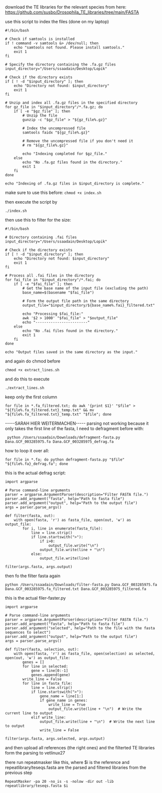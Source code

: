 download the TE libraries for the relevant species from here:
https://github.com/susbo/Drosophila_TE_libraries/tree/main/FASTA

use this script to index the files (done on my laptop)
```
#!/bin/bash

# Check if samtools is installed
if ! command -v samtools &> /dev/null; then
    echo "samtools not found. Please install samtools."
    exit 1
fi

# Specify the directory containing the .fa.gz files
input_directory="/Users/ssaadain/Desktop/Lopik"

# Check if the directory exists
if [ ! -d "$input_directory" ]; then
    echo "Directory not found: $input_directory"
    exit 1
fi

# Unzip and index all .fa.gz files in the specified directory
for gz_file in "$input_directory"/*.fa.gz; do
    if [ -e "$gz_file" ]; then
        # Unzip the file
        gunzip -c "$gz_file" > "${gz_file%.gz}"

        # Index the uncompressed file
        samtools faidx "${gz_file%.gz}"

        # Remove the uncompressed file if you don't need it
        # rm "${gz_file%.gz}"

        echo "Indexing completed for $gz_file."
    else
        echo "No .fa.gz files found in the directory."
        exit 1
    fi
done

echo "Indexing of .fa.gz files in $input_directory is complete."

```

make sure to use this before:
```chmod +x index.sh```

then execute the script by
```
./index.sh
```


then use this to filter for the size:

```
#!/bin/bash

# Directory containing .fai files
input_directory="/Users/ssaadain/Desktop/Lopik"

# Check if the directory exists
if [ ! -d "$input_directory" ]; then
    echo "Directory not found: $input_directory"
    exit 1
fi

# Process all .fai files in the directory
for fai_file in "$input_directory"/*.fai; do
    if [ -e "$fai_file" ]; then
        # Get the base name of the input file (excluding the path)
        base_name=$(basename "$fai_file")
        
        # Form the output file path in the same directory
        output_file="$input_directory/${base_name%.fai}_filtered.txt"
        
        echo "Processing $fai_file:"
        awk '$2 > 1000' "$fai_file" > "$output_file"
        echo "------------------------"
    else
        echo "No .fai files found in the directory."
        exit 1
    fi
done

echo "Output files saved in the same directory as the input."

````

and again do chmod before
```
chmod +x extract_lines.sh
```

and do this to execute
```
./extract_lines.sh
```

keep only the first column
```
for file in *.fa_filtered.txt; do awk '{print $1}' "$file" > "${file%.fa_filtered.txt}_temp.txt" && mv "${file%.fa_filtered.txt}_temp.txt" "$file"; done
```
-----SARAH HIER WEITERMACHEN-----
parsing not working because it only takes the first line of the fasta, I need to defragment before with:

```
 python /Users/ssaadain/Downloads/defragment-fasta.py Dana.GCF_003285975.fa Dana.GCF_003285975_defrag.fa
```

how to loop it over all:
```
for file in *.fa; do python defragment-fasta.py "$file" "${file%.fa}_defrag.fa"; done
```

this is the actual defrag script:
```
import argparse

# Parse command-line arguments
parser = argparse.ArgumentParser(description="Filter FASTA file.")
parser.add_argument("fasta", help="Path to fasta file")
parser.add_argument("output", help="Path to the output file")
args = parser.parse_args()

def filter(fasta, out):
    with open(fasta, 'r') as fasta_file, open(out, 'w') as output_file:
        for i, line in enumerate(fasta_file):
            line = line.strip()
            if line.startswith(">"):
                if i>0:
                    output_file.write("\n")
                output_file.write(line + "\n")
            else:
                output_file.write(line)

filter(args.fasta, args.output)
```

then fo the filter fasta again
```
python /Users/ssaadain/Downloads/filter-fasta.py Dana.GCF_003285975.fa Dana.GCF_003285975.fa_filtered.txt Dana.GCF_003285975_filtered.fa
```

this is the actual filer-faster.py
```
import argparse

# Parse command-line arguments
parser = argparse.ArgumentParser(description="Filter FASTA file.")
parser.add_argument("fasta", help="Path to fasta file")
parser.add_argument("selected", help="Path to the file with the fasta sequences to select")
parser.add_argument("output", help="Path to the output file")
args = parser.parse_args()

def filter(fasta, selection, out):
    with open(fasta, 'r') as fasta_file, open(selection) as selected, open(out, 'w') as output_file:
        genes = []
        for line in selected:
            gene = line[0:-1]
            genes.append(gene)
        write_line = False
        for line in fasta_file:
            line = line.strip()
            if line.startswith(">"):
                gene_name = line[1:]
                if gene_name in genes:
                    write_line = True
                    output_file.write(line + "\n")  # Write the current line to output
            elif write_line:
                output_file.write(line + "\n")  # Write the next line to output
                write_line = False

filter(args.fasta, args.selected, args.output)
```
and then upload all references (the right ones) and the filterted TE libraries form the parsing to vetlinux27

there run repeatmasker like this, where $i is the reference and repeatlibrary/teseqs.fasta are the parsed and filtered libraries from the previous step
```
RepeatMasker -pa 20 -no_is -s -nolow -dir out -lib repeatlibrary/teseqs.fasta $i
```




